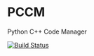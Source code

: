 # PCCM
Python C++ Code Manager

[![Build Status](https://github.com/FindDefinition/PCCM/workflows/build/badge.svg)](https://github.com/FindDefinition/PCCM/actions?query=workflow%3Abuild)